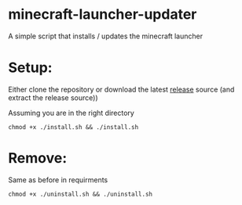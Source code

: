 # minecraft-launcher-updater
A simple script that installs / updates the minecraft launcher


# Setup:
Either clone the repository or download the latest [release](https://github.com/Doomsdayrs/minecraft-launcher-updater/releases/latest) source (and extract the release source))

Assuming you are in the right directory
```
chmod +x ./install.sh && ./install.sh
```

# Remove: 
Same as before in requirments
```
chmod +x ./uninstall.sh && ./uninstall.sh
```
